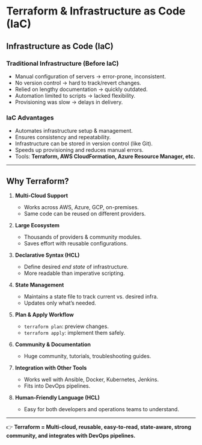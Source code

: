 # Terraform & Infrastructure as Code (IaC)

## Infrastructure as Code (IaC)

### Traditional Infrastructure (Before IaC)
- Manual configuration of servers → error-prone, inconsistent.  
- No version control → hard to track/revert changes.  
- Relied on lengthy documentation → quickly outdated.  
- Automation limited to scripts → lacked flexibility.  
- Provisioning was slow → delays in delivery.  

### IaC Advantages
- Automates infrastructure setup & management.  
- Ensures consistency and repeatability.  
- Infrastructure can be stored in version control (like Git).  
- Speeds up provisioning and reduces manual errors.  
- Tools: **Terraform, AWS CloudFormation, Azure Resource Manager, etc.**

---

## Why Terraform?

1. **Multi-Cloud Support**  
   - Works across AWS, Azure, GCP, on-premises.  
   - Same code can be reused on different providers.  

2. **Large Ecosystem**  
   - Thousands of providers & community modules.  
   - Saves effort with reusable configurations.  

3. **Declarative Syntax (HCL)**  
   - Define desired *end state* of infrastructure.  
   - More readable than imperative scripting.  

4. **State Management**  
   - Maintains a state file to track current vs. desired infra.  
   - Updates only what’s needed.  

5. **Plan & Apply Workflow**  
   - `terraform plan`: preview changes.  
   - `terraform apply`: implement them safely.  

6. **Community & Documentation**  
   - Huge community, tutorials, troubleshooting guides.  

7. **Integration with Other Tools**  
   - Works well with Ansible, Docker, Kubernetes, Jenkins.  
   - Fits into DevOps pipelines.  

8. **Human-Friendly Language (HCL)**  
   - Easy for both developers and operations teams to understand.  

---

👉 **Terraform = Multi-cloud, reusable, easy-to-read, state-aware, strong community, and integrates with DevOps pipelines.**

